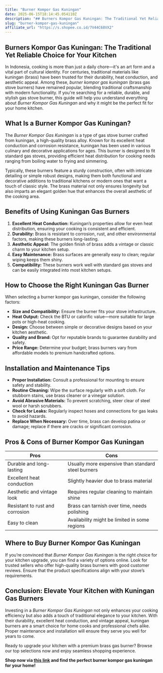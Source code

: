 ```yaml
---
title: "Burner Kompor Gas Kuningan"
date: 2025-06-15T18:14:45.054110Z
description: "## Burners Kompor Gas Kuningan: The Traditional Yet Reliable Choice for Your Kitchen..."
slug: "burner-kompor-gas-kuningan"
affiliate_url: "https://s.shopee.co.id/7V44C68VX2"
---
```

## Burners Kompor Gas Kuningan: The Traditional Yet Reliable Choice for Your Kitchen

In Indonesia, cooking is more than just a daily chore—it's an art form and a vital part of cultural identity. For centuries, traditional materials like kuningan (brass) have been trusted for their durability, heat conduction, and aesthetic appeal. Among these, *burner kompor gas kuningan* (brass gas stove burners) have remained popular, blending traditional craftsmanship with modern functionality. If you're searching for a reliable, durable, and stylish gas stove burner, this guide will help you understand everything about *Burner Kompor Gas Kuningan* and why it might be the perfect fit for your home kitchen.

## What Is a Burner Kompor Gas Kuningan?

The *Burner Kompor Gas Kuningan* is a type of gas stove burner crafted from kuningan, a high-quality brass alloy. Known for its excellent heat conduction and corrosion resistance, kuningan has been used in various culinary and decorative applications for ages. This burner is designed to fit standard gas stoves, providing efficient heat distribution for cooking needs ranging from boiling water to frying and simmering.

Typically, these burners feature a sturdy construction, often with intricate detailing or simple robust designs, making them both functional and decorative additions to traditional kitchens or modern ones that want a touch of classic style. The brass material not only ensures longevity but also imparts an elegant golden hue that enhances the overall aesthetic of the cooking area.

## Benefits of Using Kuningan Gas Burners

1. **Excellent Heat Conduction:** Kuningan’s properties allow for even heat distribution, ensuring your cooking is consistent and efficient.
2. **Durability:** Brass is resistant to corrosion, rust, and other environmental factors, making these burners long-lasting.
3. **Aesthetic Appeal:** The golden finish of brass adds a vintage or classic charm to your kitchen setup.
4. **Easy Maintenance:** Brass surfaces are generally easy to clean; regular wiping keeps them shiny.
5. **Compatibility:** These burners work well with standard gas stoves and can be easily integrated into most kitchen setups.

## How to Choose the Right Kuningan Gas Burner

When selecting a burner kompor gas kuningan, consider the following factors:

- **Size and Compatibility:** Ensure the burner fits your stove infrastructure.
- **Heat Output:** Check the BTU or calorific value—more suitable for large pots or high-heat cooking.
- **Design:** Choose between simple or decorative designs based on your kitchen aesthetic.
- **Quality and Brand:** Opt for reputable brands to guarantee durability and safety.
- **Price Range:** Determine your budget; brass burners vary from affordable models to premium handcrafted options.

## Installation and Maintenance Tips

- **Proper Installation:** Consult a professional for mounting to ensure safety and stability.
- **Routine Cleaning:** Wipe the surface regularly with a soft cloth. For stubborn stains, use brass cleaner or a vinegar solution.
- **Avoid Abrasive Materials:** To prevent scratching, steer clear of steel wool or harsh scrubbers.
- **Check for Leaks:** Regularly inspect hoses and connections for gas leaks to avoid hazards.
- **Replace When Necessary:** Over time, brass can develop patina or damage; replace if there are cracks or significant corrosion.

## Pros & Cons of Burner Kompor Gas Kuningan

| **Pros**                                 | **Cons**                                   |
|-------------------------------------------|--------------------------------------------|
| Durable and long-lasting                | Usually more expensive than standard steel burners |
| Excellent heat conduction                | Slightly heavier due to brass material   |
| Aesthetic and vintage look                | Requires regular cleaning to maintain shine |
| Resistant to rust and corrosion          | Brass can tarnish over time, needs polishing |
| Easy to clean                            | Availability might be limited in some regions |

## Where to Buy Burner Kompor Gas Kuningan

If you’re convinced that *Burner Kompor Gas Kuningan* is the right choice for your kitchen upgrade, you can find a variety of options online. Look for trusted sellers who offer high-quality brass burners with good customer reviews. Ensure that the product specifications align with your stove’s requirements.

## Conclusion: Elevate Your Kitchen with Kuningan Gas Burners

Investing in a *Burner Kompor Gas Kuningan* not only enhances your cooking efficiency but also adds a touch of traditional elegance to your kitchen. With their durability, excellent heat conduction, and vintage appeal, kuningan burners are a smart choice for home cooks and professional chefs alike. Proper maintenance and installation will ensure they serve you well for years to come.

Ready to upgrade your kitchen with a premium brass gas burner? Browse our top selections now and enjoy seamless shopping experience.

**Shop now via [this link](https://s.shopee.co.id/7V44C68VX2) and find the perfect burner kompor gas kuningan for your home!**